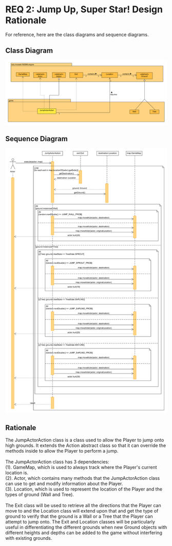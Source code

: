 # REQ 2: Jump Up, Super Star! Design Rationale

For reference, here are the class diagrams and sequence diagrams.

## Class Diagram

![req2 class diagram](./REQ2_class.png "REQ2 Class Diagram")

## Sequence Diagram

![req2 sequence diagram](./REQ2_sequence.png "REQ2 Sequence Diagram")

## Rationale

The JumpActorAction class is a class used to allow the Player to jump onto
high grounds. It extends the Action abstract class so that it can override 
the methods inside to allow the Player to perform a jump.</br></br>
The JumpActorAction class has 3 dependencies: </br>
(1). GameMap, which is used to always track where the Player's current 
location is. </br>
(2). Actor, which contains many methods that the JumpActorAction class 
can use to get and modify information about the Player. </br>
(3). Location, which is used to represent the location of the Player and 
the types of ground (Wall and Tree).</br></br>
The Exit class will be used to retrieve all the directions that the Player
can move to and the Location class will extend upon that and get the type
of ground to verify that the ground is a Wall or a Tree that the Player
can attempt to jump onto.
The Exit and Location classes will be particularly useful in differentiating 
the different grounds when new Ground objects with different heights and 
depths can be added to the game without interfering with existing grounds.




